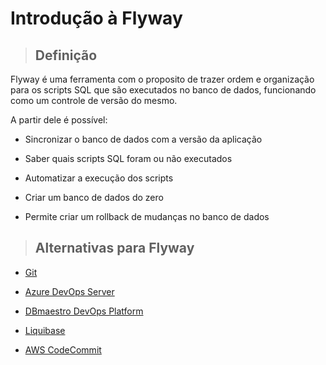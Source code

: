 # Introdução à Flyway

> ## **Definição**

Flyway é uma ferramenta com o proposito de trazer ordem e organização para os scripts SQL que são executados no banco de dados, funcionando como um controle de versão do mesmo.

A partir dele é possível:

* Sincronizar o banco de dados com a versão da aplicação

* Saber quais scripts SQL foram ou não executados

* Automatizar a execução dos scripts

* Criar um banco de dados do zero

* Permite criar um rollback de mudanças no banco de dados

> ## **Alternativas para Flyway**

* [Git](https://git-scm.com/)

* [Azure DevOps Server](https://azure.microsoft.com/pt-br/services/devops/server/)

* [DBmaestro DevOps Platform](https://www.dbmaestro.com/)

* [Liquibase](https://www.liquibase.org/)

* [AWS CodeCommit](https://aws.amazon.com/pt/codecommit/)